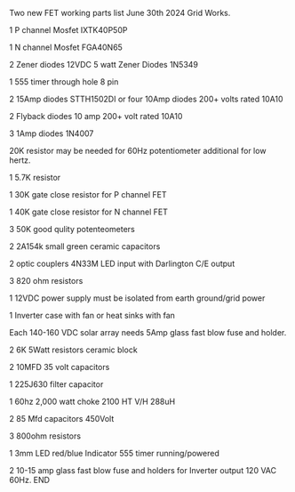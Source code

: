 Two new FET working parts list June 30th 2024 Grid Works.

1 P channel Mosfet IXTK40P50P

1 N channel Mosfet FGA40N65

2 Zener diodes 12VDC 5 watt Zener Diodes 1N5349

1 555 timer through hole 8 pin

2 15Amp diodes STTH1502DI or four 10Amp diodes 200+ volts rated 10A10

2 Flyback diodes 10 amp 200+ volt rated 10A10

3 1Amp diodes 1N4007

20K resistor may be needed for 60Hz potentiometer additional for low hertz.

1 5.7K resistor

1 30K gate close resistor for P channel FET

1 40K gate close resistor for N channel FET

3 50K good qulity potenteometers

2 2A154k small green ceramic capacitors

2 optic couplers 4N33M LED input with Darlington C/E output

3 820 ohm resistors

1 12VDC power supply must be isolated from earth ground/grid power

1 Inverter case with fan or heat sinks with fan

Each 140-160 VDC solar array needs 5Amp glass fast blow fuse and holder.

2 6K 5Watt resistors ceramic block

2 10MFD 35 volt capacitors

1 225J630 filter capacitor

1 60hz 2,000 watt choke 2100 HT V/H 288uH

2 85 Mfd capacitors 450Volt

3 800ohm resistors

1 3mm LED red/blue Indicator 555 timer running/powered

2 10-15 amp glass fast blow fuse and holders for Inverter output 120 VAC 60Hz.
END
